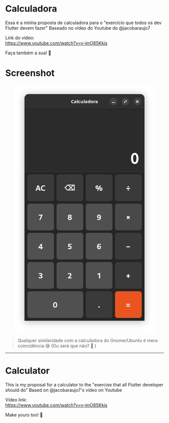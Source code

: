 # Calculadora

Essa é a minha proposta de calculadora para o "exercício que todos os dev Flutter devem fazer"
Baseado no vídeo do Youtube do @jacobaraujo7

Link do video:  
https://www.youtube.com/watch?v=y-jmO85Kkis

Faça também a sua! :tada:

# Screenshot

<center>

![Screenshot](./docs/capture.png)

</center>

> Qualquer similaridade com a calculadora do Gnome/Ubuntu é mera coincidência :sweat_smile: (Ou será que não? :thinking: )

---

# Calculator

This is my proposal for a calculator to the "exercise that all Flutter developer should do"
Based on @jacobaraujo7's video on Youtube

Video link:  
https://www.youtube.com/watch?v=y-jmO85Kkis

Make yours too! :tada:
